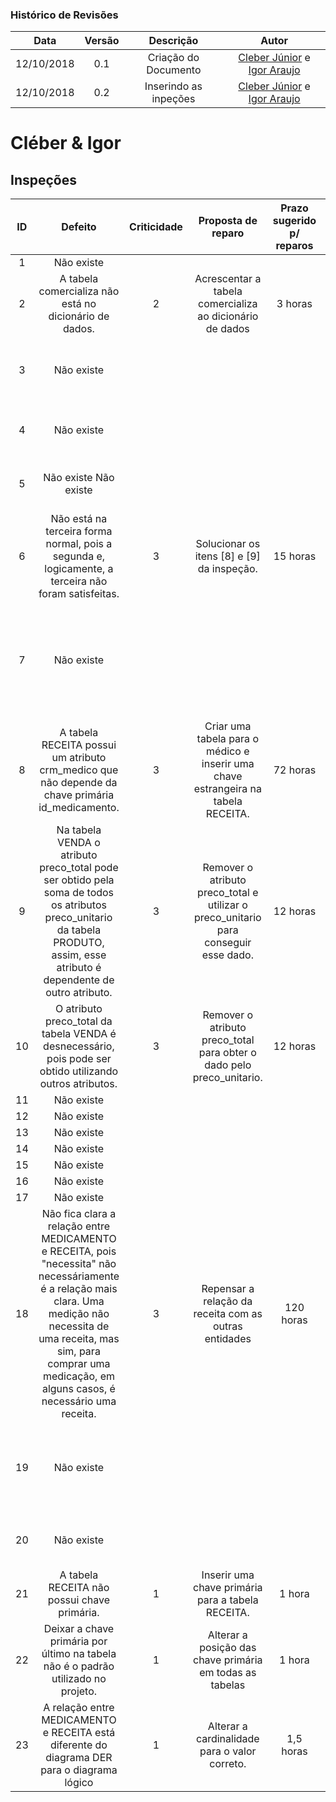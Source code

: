 [Cleber Júnior]: https://github.com/cjjcastro
[Igor Araujo]: https://github.com/zero101010

### Histórico de Revisões

| Data       | Versão | Descrição            |         Autor             |
|:----------:|:------:|:--------------------:|:-------------------------:|
| 12/10/2018 | 0.1 | Criação do Documento | [Cleber Júnior] e [Igor Araujo] |
| 12/10/2018 | 0.2 | Inserindo as inpeções | [Cleber Júnior] e [Igor Araujo] |

# Cléber & Igor
## Inspeções

| ID| Defeito | Criticidade | Proposta de reparo | Prazo sugerido p/ reparos | Observações |
|:-:|:-------:|:-----------:|:------------------:|:-------------------------:|:-----------:|
| 1 |Não existe|            |                    |                           |             |
| 2 | A tabela comercializa não está no dicionário de dados. |      2           | Acrescentar a tabela comercializa ao dicionário de dados| 3 horas ||
| 3 |    Não existe              |             |                    |                           |O arquivo não possui nenhum comentário de tabela ou coluna.|
| 4 |     Não existe               |             |                    |                           |O arquivo não possui comentários de tabela|
| 5 |    Não existe              Não existe |             |                    |                           |O arquivo não possui comentários de tabela |
| 6 |Não está na terceira forma normal, pois a segunda e, logicamente, a terceira não foram satisfeitas.| 3 | Solucionar os itens [8] e [9] da inspeção. | 15 horas | |
| 7 |    Não existe                |             |                    |                           |Todos os atributos são baseados em domínios simples, não contendo grupos ou valores repetidos.|
| 8 | A tabela RECEITA possui um atributo crm_medico que não depende da chave primária id_medicamento.| 3 | Criar uma tabela para o médico e inserir uma chave estrangeira na tabela RECEITA. | 72 horas || 
| 9 | Na tabela VENDA o atributo preco_total pode ser obtido pela soma de todos os atributos preco_unitario da tabela PRODUTO, assim, esse atributo é dependente de outro atributo.                  | 3 | Remover o atributo preco_total e utilizar o preco_unitario para conseguir esse dado. | 12 horas | |
| 10| O atributo preco_total da tabela VENDA é desnecessário, pois pode ser obtido utilizando outros atributos. | 3 | Remover o atributo preco_total para obter o dado pelo preco_unitario. | 12 horas |  |
| 11|     Não existe               |             |                    |                           | |
| 12|    Não existe                 |             |                    |                           | |
| 13|    Não existe                  |             |                    |                           | |
| 14|   Não existe                   |             |                    |                           | |
| 15|   Não existe                  |             |                    |                           | |
| 16|    Não existe             |             |                    |                           | |
| 17|    Não existe            |             |                    |                           | |
| 18| Não fica clara a relação entre  MEDICAMENTO e  RECEITA, pois "necessita" não necessáriamente é a relação mais clara. Uma medição não necessita de uma receita, mas sim, para comprar uma medicação, em alguns casos, é necessário uma receita. | 3 | Repensar a relação da receita com as outras entidades | 120 horas | |
| 19|    Não existe           |             |                    |                           | Apesar de alguns erros na implementação a modelagem é clara e objetiva. |
| 20|    Não existe            |             |                    |                           | A modelagem está clara e de fácil entendimento. |
| 21| A tabela RECEITA não possui chave primária.| 1 | Inserir uma chave primária para a tabela RECEITA. | 1 hora | |
| 22| Deixar a chave primária por último na tabela não é o padrão utilizado no projeto. |1|Alterar a posição das chave primária em todas as tabelas| 1 hora||
| 23| A relação entre MEDICAMENTO e RECEITA está diferente do diagrama DER para o diagrama lógico|1|Alterar a cardinalidade para o valor correto.| 1,5 horas| |
 
